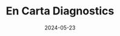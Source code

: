 ---  
layout: startup_page  
title: "En Carta Diagnostics"  
id: "encarta.bio"  
permalink: "/encartadiagnosticsencarta.bio05232024/"  
website: "https://www.encarta.bio/"  
funding_round: "Pre-Seed"  
funding_amount: "€1.5M"  
investors: "CentraleSupélec Venture, a handful of high-profile business angels"  
about: "En Carta Diagnostics develops rapid Point-of-Care (POC) molecular diagnostics kits using aptamers. Their initial focus is on Lyme disease, addressing the limitations of current antibody-based tests with a platform capable of early and accurate diagnosis. The technology has broader applications across various genetic, pathogenic, and veterinary indications."  
markets: "Healthtech, Diagnostics, Biotechnology Research"  
hq: "Paris, France"  
founded_year: "2022"  
linkedin: "https://www.linkedin.com/company/en-carta-diagnostics"  
twitter: ""  
instagram: ""  
facebook: ""  
crunchbase: "https://www.crunchbase.com/organization/en-carta-diagnostics?utm_source=linkedin&utm_medium=referral&utm_campaign=linkedin_companies&utm_content=profile_cta_anon&trk=funding_crunchbase"  
pitchbook: "https://pitchbook.com/profiles/company/517650-85"  

date_display: "23-May-2024"  
date: "2024-05-23"

# SEO Optimization  
meta_title: "En Carta Diagnostics - Pre-Seed Funding (€1.5M)"  
meta_description: "En Carta Diagnostics, En Carta Diagnostics develops rapid Point-of-Care (POC) molecular diagnostics kits using aptamers. Their initial focus is on Lyme disease, addressing ..."  
meta_keywords: "En Carta Diagnostics, Healthtech, Diagnostics, Biotechnology Research, Pre-Seed funding"  
canonical_url: "https://startup.projectstartups.com/encartadiagnosticsencarta.bio05232024/"  
---